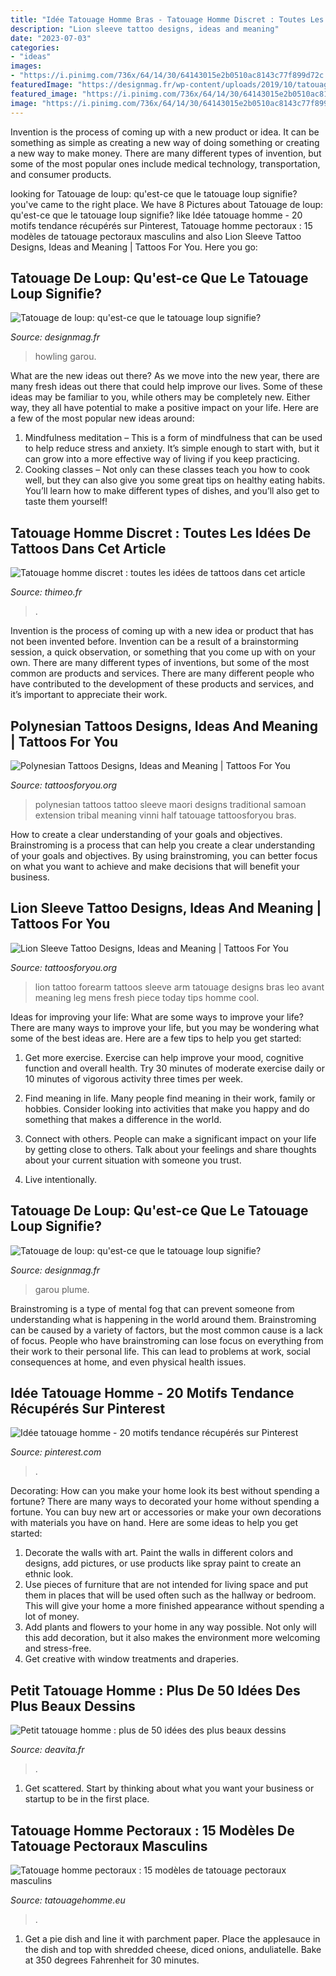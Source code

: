 ```yaml
---
title: "Idée Tatouage Homme Bras - Tatouage Homme Discret : Toutes Les Idées De Tattoos Dans Cet Article"
description: "Lion sleeve tattoo designs, ideas and meaning"
date: "2023-07-03"
categories:
- "ideas"
images:
- "https://i.pinimg.com/736x/64/14/30/64143015e2b0510ac8143c77f899d72c.jpg?b=t"
featuredImage: "https://designmag.fr/wp-content/uploads/2019/10/tatouage-de-loup-criant-homme.jpg"
featured_image: "https://i.pinimg.com/736x/64/14/30/64143015e2b0510ac8143c77f899d72c.jpg?b=t"
image: "https://i.pinimg.com/736x/64/14/30/64143015e2b0510ac8143c77f899d72c.jpg?b=t"
---
```



Invention is the process of coming up with a new product or idea. It can be something as simple as creating a new way of doing something or creating a new way to make money. There are many different types of invention, but some of the most popular ones include medical technology, transportation, and consumer products.

	

		
looking for Tatouage de loup: qu&#039;est-ce que le tatouage loup signifie? you've came to the right place. We have 8 Pictures about Tatouage de loup: qu&#039;est-ce que le tatouage loup signifie? like Idée tatouage homme - 20 motifs tendance récupérés sur Pinterest, Tatouage homme pectoraux : 15 modèles de tatouage pectoraux masculins and also Lion Sleeve Tattoo Designs, Ideas and Meaning | Tattoos For You. Here you go:
		
    
## Tatouage De Loup: Qu&#039;est-ce Que Le Tatouage Loup Signifie?

<img loading=lazy src="https://designmag.fr/wp-content/uploads/2019/10/tatouage-de-loup-criant-homme.jpg" onerror="this.onerror=null;this.src='https://tse1.mm.bing.net/th?id=OIP.J-3R5PxX9B1WuKT2OnoDlwHaNL&amp;pid=15.1';" alt="Tatouage de loup: qu&#039;est-ce que le tatouage loup signifie?">

_Source: designmag.fr_

>howling garou. 

	

What are the new ideas out there?
As we move into the new year, there are many fresh ideas out there that could help improve our lives. Some of these ideas may be familiar to you, while others may be completely new. Either way, they all have potential to make a positive impact on your life. Here are a few of the most popular new ideas around: 
1. Mindfulness meditation – This is a form of mindfulness that can be used to help reduce stress and anxiety. It’s simple enough to start with, but it can grow into a more effective way of living if you keep practicing. 
2. Cooking classes – Not only can these classes teach you how to cook well, but they can also give you some great tips on healthy eating habits. You’ll learn how to make different types of dishes, and you’ll also get to taste them yourself!

    
## Tatouage Homme Discret : Toutes Les Idées De Tattoos Dans Cet Article

<img loading=lazy src="https://www.thimeo.fr/wp-content/uploads/2016/06/imagesTatouage-homme-discret-36.jpg" onerror="this.onerror=null;this.src='https://tse3.mm.bing.net/th?id=OIP.7IpJkggopQZI0rppyK1A4AHaLJ&amp;pid=15.1';" alt="Tatouage homme discret : toutes les idées de tattoos dans cet article">

_Source: thimeo.fr_

>. 

	

Invention is the process of coming up with a new idea or product that has not been invented before. Invention can be a result of a brainstorming session, a quick observation, or something that you come up with on your own. There are many different types of inventions, but some of the most common are products and services. There are many different people who have contributed to the development of these products and services, and it’s important to appreciate their work.

    
## Polynesian Tattoos Designs, Ideas And Meaning | Tattoos For You

<img loading=lazy src="http://www.tattoosforyou.org/wp-content/uploads/2013/09/Traditional-Polynesian-Tattoo-682x1024.jpg" onerror="this.onerror=null;this.src='https://tse2.mm.bing.net/th?id=OIP.YEUqi8d1EH3KZeAmGC5nvQHaLH&amp;pid=15.1';" alt="Polynesian Tattoos Designs, Ideas and Meaning | Tattoos For You">

_Source: tattoosforyou.org_

>polynesian tattoos tattoo sleeve maori designs traditional samoan extension tribal meaning vinni half tatouage tattoosforyou bras. 

	

How to create a clear understanding of your goals and objectives.
Brainstroming is a process that can help you create a clear understanding of your goals and objectives. By using brainstroming, you can better focus on what you want to achieve and make decisions that will benefit your business.

    
## Lion Sleeve Tattoo Designs, Ideas And Meaning | Tattoos For You

<img loading=lazy src="https://www.tattoosforyou.org/wp-content/uploads/2017/05/Lion-Tattoo-Sleeve.jpg" onerror="this.onerror=null;this.src='https://tse1.mm.bing.net/th?id=OIP.dm8g8g8ErgRyPe6PKy5GiQHaJ3&amp;pid=15.1';" alt="Lion Sleeve Tattoo Designs, Ideas and Meaning | Tattoos For You">

_Source: tattoosforyou.org_

>lion tattoo forearm tattoos sleeve arm tatouage designs bras leo avant meaning leg mens fresh piece today tips homme cool. 

	

Ideas for improving your life: What are some ways to improve your life?
There are many ways to improve your life, but you may be wondering what some of the best ideas are. Here are a few tips to help you get started:
1. Get more exercise. Exercise can help improve your mood, cognitive function and overall health. Try 30 minutes of moderate exercise daily or 10 minutes of vigorous activity three times per week.

2. Find meaning in life. Many people find meaning in their work, family or hobbies. Consider looking into activities that make you happy and do something that makes a difference in the world.

3. Connect with others. People can make a significant impact on your life by getting close to others. Talk about your feelings and share thoughts about your current situation with someone you trust.

4. Live intentionally.

    
## Tatouage De Loup: Qu&#039;est-ce Que Le Tatouage Loup Signifie?

<img loading=lazy src="https://designmag.fr/wp-content/uploads/2019/10/tatouage-de-loup-plume-gambe.jpg" onerror="this.onerror=null;this.src='https://tse3.mm.bing.net/th?id=OIP.PrZiUVf_OWdeoMwXuy3rugHaH-&amp;pid=15.1';" alt="Tatouage de loup: qu&#039;est-ce que le tatouage loup signifie?">

_Source: designmag.fr_

>garou plume. 

	

Brainstroming is a type of mental fog that can prevent someone from understanding what is happening in the world around them. Brainstroming can be caused by a variety of factors, but the most common cause is a lack of focus. People who have brainstroming can lose focus on everything from their work to their personal life. This can lead to problems at work, social consequences at home, and even physical health issues.

    
## Idée Tatouage Homme - 20 Motifs Tendance Récupérés Sur Pinterest

<img loading=lazy src="https://i.pinimg.com/736x/64/14/30/64143015e2b0510ac8143c77f899d72c.jpg?b=t" onerror="this.onerror=null;this.src='https://tse4.mm.bing.net/th?id=OIP.kXFIzgnfFS5uQ92wCLMWzQHaM4&amp;pid=15.1';" alt="Idée tatouage homme - 20 motifs tendance récupérés sur Pinterest">

_Source: pinterest.com_

>. 

	

Decorating: How can you make your home look its best without spending a fortune?
There are many ways to decorated your home without spending a fortune. You can buy new art or accessories or make your own decorations with materials you have on hand. Here are some ideas to help you get started: 
1. Decorate the walls with art. Paint the walls in different colors and designs, add pictures, or use products like spray paint to create an ethnic look. 
2. Use pieces of furniture that are not intended for living space and put them in places that will be used often such as the hallway or bedroom. This will give your home a more finished appearance without spending a lot of money. 
3. Add plants and flowers to your home in any way possible. Not only will this add decoration, but it also makes the environment more welcoming and stress-free. 
4. Get creative with window treatments and draperies.

    
## Petit Tatouage Homme : Plus De 50 Idées Des Plus Beaux Dessins

<img loading=lazy src="https://deavita.fr/wp-content/uploads/2019/06/petit-tatouage-homme-sur-les-jambes-idées-minimalistes.jpg" onerror="this.onerror=null;this.src='https://tse3.mm.bing.net/th?id=OIP.P0XYjdJruMum25phMXoqPwHaJQ&amp;pid=15.1';" alt="Petit tatouage homme : plus de 50 idées des plus beaux dessins">

_Source: deavita.fr_

>. 

	

1. Get scattered. Start by thinking about what you want your business or startup to be in the first place.

    
## Tatouage Homme Pectoraux : 15 Modèles De Tatouage Pectoraux Masculins

<img loading=lazy src="https://www.tatouagehomme.eu/wp-content/uploads/2014/02/tatouage-homme-pectoraux-7.jpg" onerror="this.onerror=null;this.src='https://tse1.mm.bing.net/th?id=OIP.10oKB2EWi2usw0_Y0qnt9QHaHa&amp;pid=15.1';" alt="Tatouage homme pectoraux : 15 modèles de tatouage pectoraux masculins">

_Source: tatouagehomme.eu_

>. 

	

1. Get a pie dish and line it with parchment paper. Place the applesauce in the dish and top with shredded cheese, diced onions, anduliatelle. Bake at 350 degrees Fahrenheit for 30 minutes.

